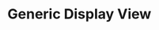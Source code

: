 <link href="https://maxcdn.bootstrapcdn.com/bootstrap/3.3.6/css/bootstrap.min.css" rel="stylesheet"/>

# Generic Display View
